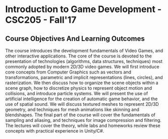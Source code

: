 # Introduction to Game Development - CSC205 - Fall'17

## Course Objectives And Learning Outcomes

The course introduces the development fundamentals of Video Games, and other interactive applications. The core of the course is devoted to the presentation of technologies (algorithms, data structures, techniques) most commonly adopted by modern 2D/3D video games. We will first introduce core concepts from Computer Graphics such as vectors and transformations, parametric and implicit representations (lines, circles), and rasterization. We then discuss how to organize the scene objects within a scene graph, how to discretize physics to represent object motion and collisions, and introduce particle systems. We will present the use of artificial intelligence for the creation of automatic game behavior, and the use of spatial sound. We will discuss textured meshes to represent 2D/3D geometry, and techniques for mesh animations like skinning and blendshapes. The final part of the course will cover the fundamentals of sampling and aliasing, and techniques for image compression and filtering. The lectures will cover the theory, while labs and homeworks review these concepts with practical experience in Unity/C#.
